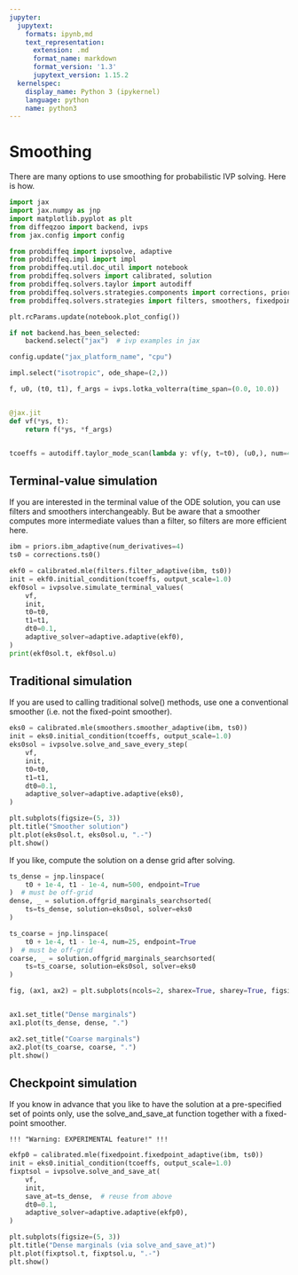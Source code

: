 ```yaml
---
jupyter:
  jupytext:
    formats: ipynb,md
    text_representation:
      extension: .md
      format_name: markdown
      format_version: '1.3'
      jupytext_version: 1.15.2
  kernelspec:
    display_name: Python 3 (ipykernel)
    language: python
    name: python3
---
```


# Smoothing

There are many options to use smoothing for probabilistic IVP solving.
Here is how.


```python
import jax
import jax.numpy as jnp
import matplotlib.pyplot as plt
from diffeqzoo import backend, ivps
from jax.config import config

from probdiffeq import ivpsolve, adaptive
from probdiffeq.impl import impl
from probdiffeq.util.doc_util import notebook
from probdiffeq.solvers import calibrated, solution
from probdiffeq.solvers.taylor import autodiff
from probdiffeq.solvers.strategies.components import corrections, priors
from probdiffeq.solvers.strategies import filters, smoothers, fixedpoint
```

```python
plt.rcParams.update(notebook.plot_config())

if not backend.has_been_selected:
    backend.select("jax")  # ivp examples in jax

config.update("jax_platform_name", "cpu")
```

```python
impl.select("isotropic", ode_shape=(2,))
```

```python
f, u0, (t0, t1), f_args = ivps.lotka_volterra(time_span=(0.0, 10.0))


@jax.jit
def vf(*ys, t):
    return f(*ys, *f_args)


tcoeffs = autodiff.taylor_mode_scan(lambda y: vf(y, t=t0), (u0,), num=4)
```

## Terminal-value simulation

If you are interested in the terminal value of the ODE solution, you can use filters and smoothers interchangeably.
But be aware that a smoother computes more intermediate values than a filter, so filters are more efficient here.

```python
ibm = priors.ibm_adaptive(num_derivatives=4)
ts0 = corrections.ts0()

ekf0 = calibrated.mle(filters.filter_adaptive(ibm, ts0))
init = ekf0.initial_condition(tcoeffs, output_scale=1.0)
ekf0sol = ivpsolve.simulate_terminal_values(
    vf,
    init,
    t0=t0,
    t1=t1,
    dt0=0.1,
    adaptive_solver=adaptive.adaptive(ekf0),
)
print(ekf0sol.t, ekf0sol.u)
```

## Traditional simulation

If you are used to calling traditional solve() methods, use one a conventional smoother (i.e. not the fixed-point smoother).

```python
eks0 = calibrated.mle(smoothers.smoother_adaptive(ibm, ts0))
init = eks0.initial_condition(tcoeffs, output_scale=1.0)
eks0sol = ivpsolve.solve_and_save_every_step(
    vf,
    init,
    t0=t0,
    t1=t1,
    dt0=0.1,
    adaptive_solver=adaptive.adaptive(eks0),
)

plt.subplots(figsize=(5, 3))
plt.title("Smoother solution")
plt.plot(eks0sol.t, eks0sol.u, ".-")
plt.show()
```

If you like, compute the solution on a dense grid after solving.

```python
ts_dense = jnp.linspace(
    t0 + 1e-4, t1 - 1e-4, num=500, endpoint=True
)  # must be off-grid
dense, _ = solution.offgrid_marginals_searchsorted(
    ts=ts_dense, solution=eks0sol, solver=eks0
)

ts_coarse = jnp.linspace(
    t0 + 1e-4, t1 - 1e-4, num=25, endpoint=True
)  # must be off-grid
coarse, _ = solution.offgrid_marginals_searchsorted(
    ts=ts_coarse, solution=eks0sol, solver=eks0
)

fig, (ax1, ax2) = plt.subplots(ncols=2, sharex=True, sharey=True, figsize=(8, 3))


ax1.set_title("Dense marginals")
ax1.plot(ts_dense, dense, ".")

ax2.set_title("Coarse marginals")
ax2.plot(ts_coarse, coarse, ".")
plt.show()
```

## Checkpoint simulation

If you know in advance that you like to have the solution at a pre-specified set of points only,
use the solve_and_save_at function together with a fixed-point smoother.


    !!! "Warning: EXPERIMENTAL feature!" !!!


```python
ekfp0 = calibrated.mle(fixedpoint.fixedpoint_adaptive(ibm, ts0))
init = eks0.initial_condition(tcoeffs, output_scale=1.0)
fixptsol = ivpsolve.solve_and_save_at(
    vf,
    init,
    save_at=ts_dense,  # reuse from above
    dt0=0.1,
    adaptive_solver=adaptive.adaptive(ekfp0),
)

plt.subplots(figsize=(5, 3))
plt.title("Dense marginals (via solve_and_save_at)")
plt.plot(fixptsol.t, fixptsol.u, ".-")
plt.show()
```
